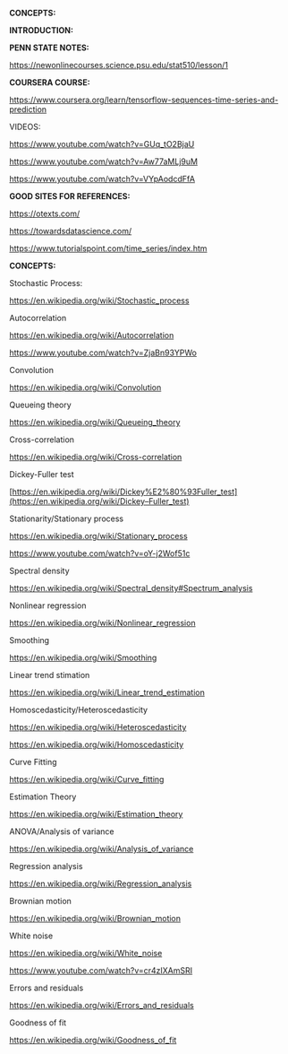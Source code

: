 **CONCEPTS:**



**INTRODUCTION:**

**PENN STATE NOTES:**

 https://newonlinecourses.science.psu.edu/stat510/lesson/1 

**COURSERA COURSE:**

 https://www.coursera.org/learn/tensorflow-sequences-time-series-and-prediction 



VIDEOS:

 https://www.youtube.com/watch?v=GUq_tO2BjaU 

 https://www.youtube.com/watch?v=Aw77aMLj9uM 

 https://www.youtube.com/watch?v=VYpAodcdFfA 



**GOOD SITES FOR REFERENCES:**

 https://otexts.com/  

https://towardsdatascience.com/ 

 https://www.tutorialspoint.com/time_series/index.htm 



**CONCEPTS:**

Stochastic Process:

 https://en.wikipedia.org/wiki/Stochastic_process 

Autocorrelation

 https://en.wikipedia.org/wiki/Autocorrelation 

 https://www.youtube.com/watch?v=ZjaBn93YPWo 

Convolution

 https://en.wikipedia.org/wiki/Convolution 

Queueing theory

 https://en.wikipedia.org/wiki/Queueing_theory 

Cross-correlation

 https://en.wikipedia.org/wiki/Cross-correlation 

Dickey-Fuller test

 [https://en.wikipedia.org/wiki/Dickey%E2%80%93Fuller_test](https://en.wikipedia.org/wiki/Dickey–Fuller_test) 

Stationarity/Stationary process

 https://en.wikipedia.org/wiki/Stationary_process 

 https://www.youtube.com/watch?v=oY-j2Wof51c 

Spectral density

 https://en.wikipedia.org/wiki/Spectral_density#Spectrum_analysis 

Nonlinear regression

 https://en.wikipedia.org/wiki/Nonlinear_regression 

Smoothing

 https://en.wikipedia.org/wiki/Smoothing 

Linear trend stimation

 https://en.wikipedia.org/wiki/Linear_trend_estimation 

Homoscedasticity/Heteroscedasticity

 https://en.wikipedia.org/wiki/Heteroscedasticity 

 https://en.wikipedia.org/wiki/Homoscedasticity 

Curve Fitting

 https://en.wikipedia.org/wiki/Curve_fitting 

Estimation Theory

 https://en.wikipedia.org/wiki/Estimation_theory 

ANOVA/Analysis of variance

 https://en.wikipedia.org/wiki/Analysis_of_variance 

Regression analysis

 https://en.wikipedia.org/wiki/Regression_analysis 

Brownian motion

 https://en.wikipedia.org/wiki/Brownian_motion 

White noise

 https://en.wikipedia.org/wiki/White_noise 

 https://www.youtube.com/watch?v=cr4zIXAmSRI 

Errors and residuals

 https://en.wikipedia.org/wiki/Errors_and_residuals 

Goodness of fit

 https://en.wikipedia.org/wiki/Goodness_of_fit 



